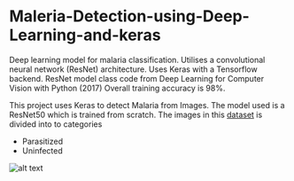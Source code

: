 # Maleria-Detection-using-Deep-Learning-and-keras

Deep learning model for malaria classification. Utilises a convolutional neural network (ResNet) architecture.
Uses Keras with a Tensorflow backend. 
ResNet model class code from Deep Learning for Computer Vision with Python (2017) 
Overall training accuracy is 98%.

This project uses Keras to detect Malaria from Images. The model used is a ResNet50 which is trained from scratch.
The images in this [dataset](https://www.kaggle.com/thenandkishorkumawat/cellimagesfordetectingmalaria) is divided into to categories
- Parasitized
- Uninfected

![alt text](https://github.com/thenandkishorkumawat/Maleria-Detection-using-Deep-Learning-and-keras/blob/master/Screenshot%20(82).png)
